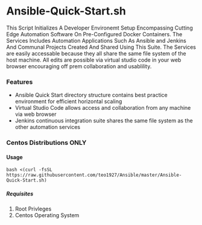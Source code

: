 # Ansible-Quick-Start.sh
This Script Initializes A Developer Environemt Setup Encompassing Cutting Edge Automation Software On Pre-Configured Docker Containers. The Services Includes Automation Applications Such As Ansible and Jenkins And Communal Projects Created And Shared Using This Suite. The Services are easily accessable because they all share the same file system of the host machine. All edits are possible via virtual studio code in your web browser encouraging off prem collaboration and usablility.

### Features
- Ansible Quick Start directory structure contains best practice environment for efficient horizontal scaling
- Virtual Studio Code allows access and collaboration from any machine via web browser
- Jenkins continuous integration suite shares the same file system as the other automation services

### Centos Distributions ONLY

#### Usage
`bash <(curl -fsSL https://raw.githubusercontent.com/teo1927/Ansible/master/Ansible-Quick-Start.sh)`

##### Requisites
1. Root Privleges
2. Centos Operating System
